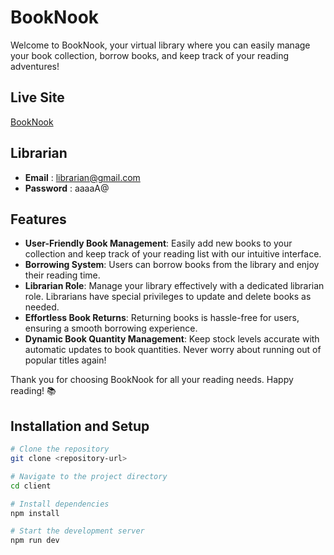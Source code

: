 # BookNook

Welcome to BookNook, your virtual library where you can easily manage your book collection, borrow books, and keep track of your reading adventures!

## Live Site
[BookNook](https://assignment11.tajbirideas.com)

## Librarian
- **Email** : librarian@gmail.com
- **Password** : aaaaA@

## Features

- **User-Friendly Book Management**: Easily add new books to your collection and keep track of your reading list with our intuitive interface.
- **Borrowing System**: Users can borrow books from the library and enjoy their reading time. 
- **Librarian Role**: Manage your library effectively with a dedicated librarian role. Librarians have special privileges to update and delete books as needed.
- **Effortless Book Returns**: Returning books is hassle-free for users, ensuring a smooth borrowing experience.
- **Dynamic Book Quantity Management**: Keep stock levels accurate with automatic updates to book quantities. Never worry about running out of popular titles again!

Thank you for choosing BookNook for all your reading needs. Happy reading! 📚

## Installation and Setup

```bash
# Clone the repository
git clone <repository-url>

# Navigate to the project directory
cd client

# Install dependencies
npm install

# Start the development server
npm run dev
